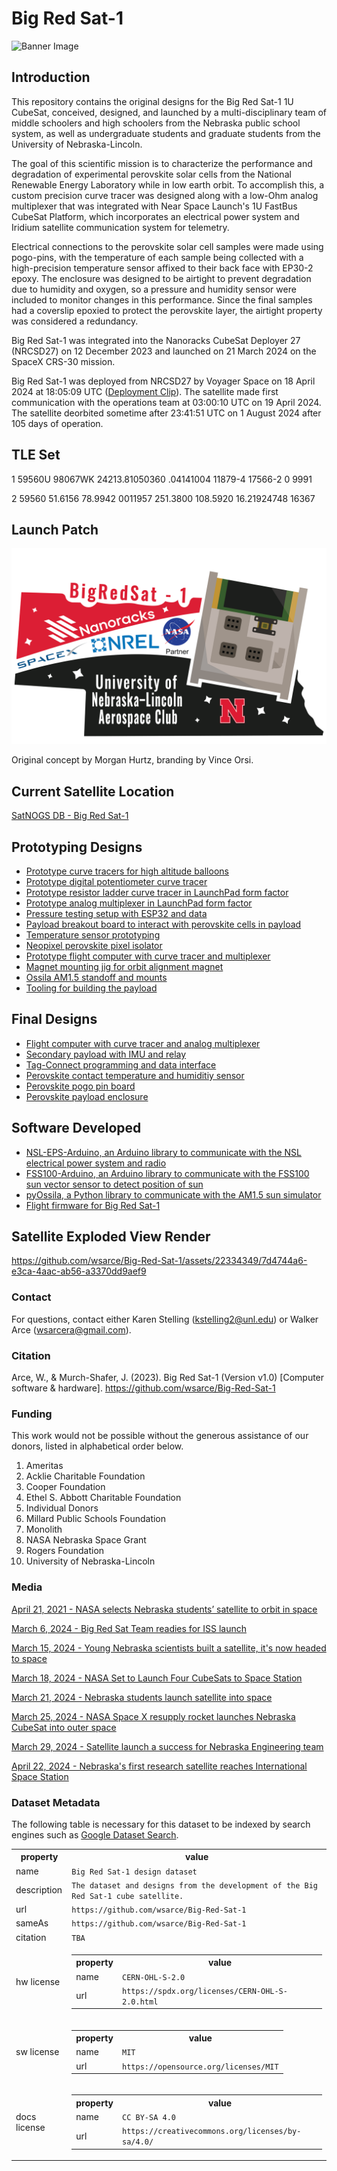 # Big Red Sat-1

![Banner Image](https://github.com/wsarce/Big-Red-Sat-1/blob/main/Images/Banner%20Image.png)

## Introduction 

This repository contains the original designs for the Big Red Sat-1 1U CubeSat, conceived, designed, and launched by a multi-disciplinary team of middle schoolers and high schoolers from the Nebraska public school system, as well as undergraduate students and graduate students from the University of Nebraska-Lincoln.  

The goal of this scientific mission is to characterize the performance and degradation of experimental perovskite solar cells from the National Renewable Energy Laboratory while in low earth orbit.  To accomplish this, a custom precision curve tracer was designed along with a low-Ohm analog multiplexer that was integrated with Near Space Launch's 1U FastBus CubeSat Platform, which incorporates an electrical power system and Iridium satellite communication system for telemetry.  

Electrical connections to the perovskite solar cell samples were made using pogo-pins, with the temperature of each sample being collected with a high-precision temperature sensor affixed to their back face with EP30-2 epoxy.  The enclosure was designed to be airtight to prevent degradation due to humidity and oxygen, so a pressure and humidity sensor were included to monitor changes in this performance.  Since the final samples had a coverslip epoxied to protect the perovskite layer, the airtight property was considered a redundancy.

Big Red Sat-1 was integrated into the Nanoracks CubeSat Deployer 27 (NRCSD27) on 12 December 2023 and launched on 21 March 2024 on the SpaceX CRS-30 mission.   

Big Red Sat-1 was deployed from NRCSD27 by Voyager Space on 18 April 2024 at 18:05:09 UTC ([Deployment Clip](https://www.youtube.com/clip/UgkxD5o3cp39FE0SL8AzyLTBCwdvlqdmNVEa)).  The satellite made first communication with the operations team at 03:00:10 UTC on 19 April 2024.  The satellite deorbited sometime after 23:41:51 UTC on 1 August 2024 after 105 days of operation.

## TLE Set

1 59560U 98067WK  24213.81050360  .04141004  11879-4  17566-2 0  9991

2 59560  51.6156  78.9942 0011957 251.3800 108.5920 16.21924748 16367

## Launch Patch

![BRS-1 Patch](https://github.com/Big-Red-Sat/Big-Red-Sat-1/blob/main/Patches/BRS-1_Patch.png)

Original concept by Morgan Hurtz, branding by Vince Orsi.

## Current Satellite Location

[SatNOGS DB - Big Red Sat-1](https://db.satnogs.org/satellite/YJQI-7143-2488-2930-9322#mapcontent)

## Prototyping Designs

- [Prototype curve tracers for high altitude balloons](https://github.com/wsarce/Big-Red-Sat-1/tree/main/Prototyping/SIV_pcb)
- [Prototype digital potentiometer curve tracer](https://github.com/wsarce/Big-Red-Sat-1/tree/main/Prototyping/singular_SIV)
- [Prototype resistor ladder curve tracer in LaunchPad form factor](https://github.com/wsarce/Big-Red-Sat-1/tree/main/Prototyping/resistor_ladder_curve_tracer)
- [Prototype analog multiplexer in LaunchPad form factor](https://github.com/wsarce/Big-Red-Sat-1/tree/main/Prototyping/perovskite_switcher/v2)
- [Pressure testing setup with ESP32 and data](https://github.com/wsarce/Big-Red-Sat-1/tree/main/Prototyping/pressure-monitor)
- [Payload breakout board to interact with perovskite cells in payload](https://github.com/wsarce/Big-Red-Sat-1/tree/main/Prototyping/payload-breakout-board/Gecko_Poker)
- [Temperature sensor prototyping](https://github.com/wsarce/Big-Red-Sat-1/tree/main/Prototyping/temp-sensor-prototyping)
- [Neopixel perovskite pixel isolator](https://github.com/wsarce/Big-Red-Sat-1/tree/main/Prototyping/perovskite-cell-isolator)
- [Prototype flight computer with curve tracer and multiplexer](https://github.com/wsarce/Big-Red-Sat-1/tree/main/Prototyping/payload_controller)
- [Magnet mounting jig for orbit alignment magnet](https://github.com/wsarce/Big-Red-Sat-1/tree/main/Prototyping/magnet_mounting)
- [Ossila AM1.5 standoff and mounts](https://github.com/wsarce/Big-Red-Sat-1/tree/main/Prototyping/ossila_mounting)
- [Tooling for building the payload](https://github.com/wsarce/Big-Red-Sat-1/tree/main/Prototyping/payload_mounting)

## Final Designs

- [Flight computer with curve tracer and analog multiplexer](https://github.com/wsarce/Big-Red-Sat-1/tree/main/Flight%20Hardware/flight_computer/v3)
- [Secondary payload with IMU and relay](https://github.com/wsarce/Big-Red-Sat-1/tree/main/Flight%20Hardware/secondary_payload)
- [Tag-Connect programming and data interface](https://github.com/wsarce/Big-Red-Sat-1/tree/main/Flight%20Hardware/Tag%20Connector)
- [Perovskite contact temperature and humiditiy sensor](https://github.com/wsarce/Big-Red-Sat-1/tree/main/Flight%20Hardware/perovskite_contact_board/V7)
- [Perovskite pogo pin board](https://github.com/wsarce/Big-Red-Sat-1/tree/main/Flight%20Hardware/perovskite_contact_board/V6/bot)
- [Perovskite payload enclosure](https://github.com/wsarce/Big-Red-Sat-1/tree/main/Flight%20Payload/Mechanical%20Design)

## Software Developed

- [NSL-EPS-Arduino, an Arduino library to communicate with the NSL electrical power system and radio](https://github.com/wsarce/NSL-EPS-Arduino)
- [FSS100-Arduino, an Arduino library to communicate with the FSS100 sun vector sensor to detect position of sun](https://github.com/wsarce/FSS100-Arduino)
- [pyOssila, a Python library to communicate with the AM1.5 sun simulator](https://github.com/wsarce/pyOssila)
- [Flight firmware for Big Red Sat-1](https://github.com/wsarce/Big-Red-Sat-1/blob/main/Flight%20Hardware/flight_computer/v3/Firmware/brs_flight_firmware/brs_flight_firmware.ino)

## Satellite Exploded View Render

https://github.com/wsarce/Big-Red-Sat-1/assets/22334349/7d4744a6-e3ca-4aac-ab56-a3370dd9aef9

### Contact
For questions, contact either Karen Stelling (kstelling2@unl.edu) or Walker Arce (wsarcera@gmail.com).

### Citation
Arce, W., & Murch-Shafer, J. (2023). Big Red Sat-1 (Version v1.0) [Computer software & hardware]. https://github.com/wsarce/Big-Red-Sat-1

### Funding
This work would not be possible without the generous assistance of our donors, listed in alphabetical order below.
1.	Ameritas
2.	Acklie Charitable Foundation
3.	Cooper Foundation
4.	Ethel S. Abbott Charitable Foundation
5.	Individual Donors
6.	Millard Public Schools Foundation
7.	Monolith
8.	NASA Nebraska Space Grant
9.	Rogers Foundation
10.	University of Nebraska-Lincoln

### Media

[April 21, 2021 - NASA selects Nebraska students’ satellite to orbit in space](https://news.unl.edu/newsrooms/today/article/nasa-selects-nebraska-students-satellite-to-orbit-in-space/)

[March 6, 2024 - Big Red Sat Team readies for ISS launch](https://news.unl.edu/newsrooms/today/article/big-red-sat-team-readies-for-iss-launch/)

[March 15, 2024 - Young Nebraska scientists built a satellite, it's now headed to space](https://nebraskapublicmedia.org/en/news/news-articles/young-nebraska-scientists-built-a-satellite-its-now-headed-to-space/)

[March 18, 2024 - NASA Set to Launch Four CubeSats to Space Station](https://blogs.nasa.gov/smallsatellites/2024/03/18/nasa-set-to-launch-four-cubesats-to-space-station/)

[March 21, 2024 - Nebraska students launch satellite into space](https://www.1011now.com/2024/03/21/nebraska-students-launch-satellite-into-space/)

[March 25, 2024 - NASA Space X resupply rocket launches Nebraska CubeSat into outer space](https://engineering.unl.edu/news/240325/nasa_cubesat_launch/)

[March 29, 2024 - Satellite launch a success for Nebraska Engineering team](https://news.unl.edu/newsrooms/today/article/satellite-launch-a-success-for-nebraska-engineering-team/)

[April 22, 2024 - Nebraska's first research satellite reaches International Space Station](https://www.hastingstribune.com/news/nebraskas-first-research-satellite-reaches-international-space-station/article_87f0fb4a-ffdd-11ee-b091-f7073b412070.html)

### Dataset Metadata
The following table is necessary for this dataset to be indexed by search
engines such as <a href="https://g.co/datasetsearch">Google Dataset Search</a>.
<div itemscope itemtype="http://schema.org/Dataset">
<table>
<tr>
<th>property</th>
<th>value</th>
</tr>
<tr>
<td>name</td>
<td><code itemprop="name">Big Red Sat-1 design dataset</code></td>
</tr>
<tr>
<td>description</td>
<td><code itemprop="description">The dataset and designs from the development of the Big Red Sat-1 cube satellite.</code></td>
</tr>
</tr>
<tr>
<td>url</td>
<td><code itemprop="url">https://github.com/wsarce/Big-Red-Sat-1</code></td>
</tr>
<tr>
<td>sameAs</td>
<td><code itemprop="sameAs">https://github.com/wsarce/Big-Red-Sat-1</code></td>
</tr>
<tr>
<td>citation</td>
<td><code itemprop="citation">TBA</code></td>
</tr>
<tr>
<td>hw license</td>
<td>
<div itemscope itemtype="http://schema.org/CreativeWork" itemprop="license">
<table>
<tr>
<th>property</th>
<th>value</th>
</tr>
<tr>
<td>name</td>
<td><code itemprop="name">CERN-OHL-S-2.0</code></td>
</tr>
<tr>
<td>url</td>
<td><code itemprop="url">https://spdx.org/licenses/CERN-OHL-S-2.0.html</code></td>
</tr>
</table>
</div>
</td>
</tr>
<tr>
<td>sw license</td>
<td>
<div itemscope itemtype="http://schema.org/CreativeWork" itemprop="license">
<table>
<tr>
<th>property</th>
<th>value</th>
</tr>
<tr>
<td>name</td>
<td><code itemprop="name">MIT</code></td>
</tr>
<tr>
<td>url</td>
<td><code itemprop="url">https://opensource.org/licenses/MIT</code></td>
</tr>
</table>
</div>
</td>
</tr>
<tr>
<td>docs license</td>
<td>
<div itemscope itemtype="http://schema.org/CreativeWork" itemprop="license">
<table>
<tr>
<th>property</th>
<th>value</th>
</tr>
<tr>
<td>name</td>
<td><code itemprop="name">CC BY-SA 4.0</code></td>
</tr>
<tr>
<td>url</td>
<td><code itemprop="url">https://creativecommons.org/licenses/by-sa/4.0/</code></td>
</tr>
</table>
</div>
</td>
</tr>
</table>
</div>

